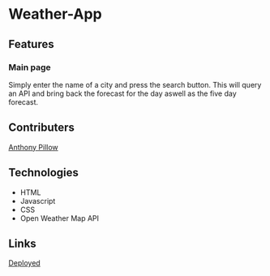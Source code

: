 # Weather-App

## Features

### Main page

Simply enter the name of a city and press the search button. This will query an API and bring back the forecast for the day aswell as the five day forecast.

## Contributers

[Anthony Pillow](https://github.com/SquidDOTjpeg)

## Technologies

- HTML
- Javascript
- CSS
- Open Weather Map API

## Links

[Deployed](https://squiddotjpeg.github.io/Weather-App/)
